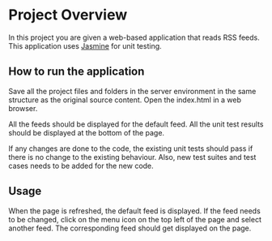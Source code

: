 # Project Overview

In this project you are given a web-based application that reads RSS feeds. This application uses [Jasmine](http://jasmine.github.io/) for unit testing.


## How to run the application

Save all the project files and folders in the server environment in the same structure as the original source content. Open the index.html in a web browser. 

All the feeds should be displayed for the default feed. All the unit test results should be displayed at the bottom of the page. 

If any changes are done to the code, the existing unit tests should pass if there is no change to the existing behaviour. Also, new test suites and test cases needs to be added for the new code.



## Usage

When the page is refreshed, the default feed is displayed. If the feed needs to be changed, click on the menu icon on the top left of the page and select another feed. The corresponding feed should get displayed on the page.

